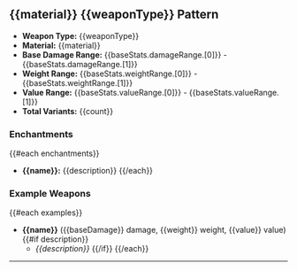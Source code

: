 ## {{material}} {{weaponType}} Pattern

- **Weapon Type:** {{weaponType}}
- **Material:** {{material}}
- **Base Damage Range:** {{baseStats.damageRange.[0]}} - {{baseStats.damageRange.[1]}}
- **Weight Range:** {{baseStats.weightRange.[0]}} - {{baseStats.weightRange.[1]}}
- **Value Range:** {{baseStats.valueRange.[0]}} - {{baseStats.valueRange.[1]}}
- **Total Variants:** {{count}}

### Enchantments

{{#each enchantments}}

- **{{name}}:** {{description}}
  {{/each}}

### Example Weapons

{{#each examples}}

- **{{name}}** ({{baseDamage}} damage, {{weight}} weight, {{value}} value)
  {{#if description}}
  - _{{description}}_
    {{/if}}
    {{/each}}

---
